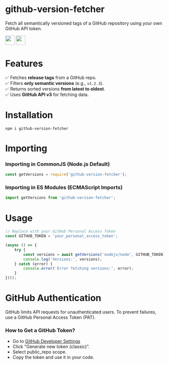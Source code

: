 # github-version-fetcher
Fetch all semantically versioned tags of a GitHub repository using your own GitHub API token.


<code><img height="30" src="https://img.shields.io/badge/NPM-111111?style=for-the-badge&logo=npm&logoColor=#c63635"></code>
<code><img height="30" src="https://img.shields.io/badge/JavaScript-111111?style=for-the-badge&logo=javascript&logoColor=F7DF1E"></code>

# Features  
✅ Fetches **release tags** from a GitHub repo.  
✅ Filters **only semantic versions** (e.g., `v1.2.3`).  
✅ Returns sorted versions **from latest to oldest**.  
✅ Uses **GitHub API v3** for fetching data. 

# Installation

```shell
npm i github-version-fetcher
``` 

# Importing

###  Importing in CommonJS (Node.js Default)
```js
const getVersions = require('github-version-fetcher');
```


### Importing in ES Modules (ECMAScript Imports)

```js
import getVersions from 'github-version-fetcher';
```


# Usage

```js
// Replace with your GitHub Personal Access Token
const GITHUB_TOKEN = 'your_personal_access_token';

(async () => {
    try {
        const versions = await getVersions('nodejs/node', GITHUB_TOKEN);
        console.log('Versions:', versions);
    } catch (error) {
        console.error('Error fetching versions:', error);
    }
})();

```


# GitHub Authentication
GitHub limits API requests for unauthenticated users. To prevent failures, use a GitHub Personal Access Token (PAT).

### How to Get a GitHub Token?

- Go to [GitHub Developer Settings](https://github.com/settings/tokens)
- Click "Generate new token (classic)".
- Select public_repo scope.
- Copy the token and use it in your code.
